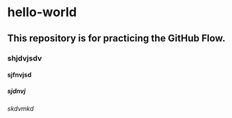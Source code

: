 # hello-world
## This repository is for practicing the GitHub Flow.
### shjdvjsdv 
#### sjfnvjsd
##### sjdnvj
###### skdvmkd
